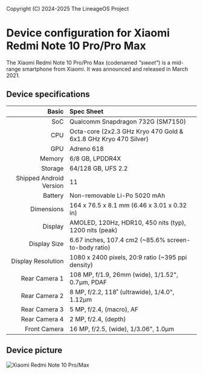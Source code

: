 Copyright (C) 2024-2025 The LineageOS Project

Device configuration for Xiaomi Redmi Note 10 Pro/Pro Max
=========================================

The Xiaomi Redmi Note 10 Pro/Pro Max (codenamed _"sweet"_) is a mid-range smartphone from Xiaomi. It was announced and released in March 2021.

## Device specifications

Basic   | Spec Sheet
-------:|:-------------------------
SoC     | Qualcomm Snapdragon 732G (SM7150)
CPU     | Octa-core (2x2.3 GHz Kryo 470 Gold & 6x1.8 GHz Kryo 470 Silver)
GPU     | Adreno 618
Memory  | 6/8 GB, LPDDR4X
Storage | 64/128 GB, UFS 2.2
Shipped Android Version | 11
Battery | Non-removable Li-Po 5020 mAh
Dimensions | 164 x 76.5 x 8.1 mm (6.46 x 3.01 x 0.32 in)
Display | AMOLED, 120Hz, HDR10, 450 nits (typ), 1200 nits (peak)
Display Size | 6.67 inches, 107.4 cm2 (~85.6% screen-to-body ratio)
Display Resolution | 1080 x 2400 pixels, 20:9 ratio (~395 ppi density)
Rear Camera 1 | 108 MP, f/1.9, 26mm (wide), 1/1.52", 0.7µm, PDAF
Rear Camera 2 | 8 MP, f/2.2, 118˚ (ultrawide), 1/4.0", 1.12µm
Rear Camera 3 | 5 MP, f/2.4, (macro), AF
Rear Camera 4 | 2 MP, f/2.4, (depth)
Front Camera | 16 MP, f/2.5, (wide), 1/3.06", 1.0µm

## Device picture
![Xiaomi Redmi Note 10 Pro/Max](https://fdn2.gsmarena.com/vv/pics/xiaomi/xiaomi-redmi-note10-pro-4.jpg)
